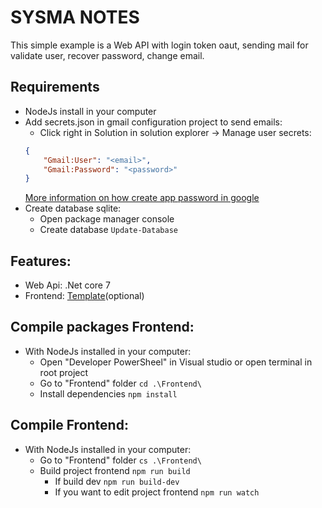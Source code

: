 # SYSMA NOTES

This simple example is a Web API with login token oaut, sending mail for validate user, recover password, change email.

## Requirements

* NodeJs install in your computer
* Add secrets.json in gmail configuration project to send emails:
	* Click right in Solution in solution explorer -> Manage user secrets:
	```json
	{
		"Gmail:User": "<email>",
		"Gmail:Password": "<password>"
	}
	```
	[More information on how create app password in google](https://support.google.com/mail/answer/185833?hl=en#)
* Create database sqlite:
	* Open package manager console
	* Create database `Update-Database`

## Features:

* Web Api: .Net core 7
* Frontend: [Template](https://github.com/sysma1997/template-webpack-react-multiple-page/tree/master)(optional)

## Compile packages Frontend:

* With NodeJs installed in your computer:
	* Open "Developer PowerSheel" in Visual studio or open terminal in root project
	* Go to "Frontend" folder `cd .\Frontend\`
	* Install dependencies `npm install`

## Compile Frontend:

* With NodeJs installed in your computer:
	* Go to "Frontend" folder `cs .\Frontend\`
	* Build project frontend `npm run build`
		* If build dev `npm run build-dev`
		* If you want to edit project frontend `npm run watch`